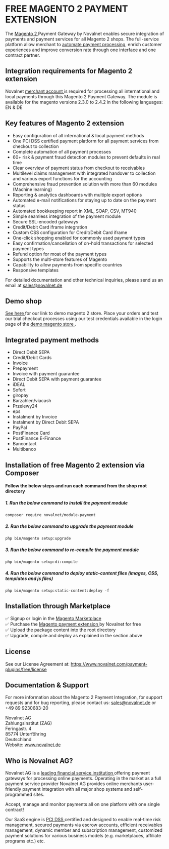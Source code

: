 # FREE MAGENTO 2 PAYMENT EXTENSION
The <a href="https://www.novalnet.com/modul/magento-2-payment">Magento 2 </a> Payment Gateway by Novalnet enables secure integration of payments and payment services for all Magento 2 shops. The full-service platform allow merchant to <a href="https://www.novalnet.de/produkte"> automate payment processing</a>, enrich customer experiences and improve conversion rate through one interface and one contract partner.

## Integration requirements for Magento 2 extension
Novalnet <a href="https://www.novalnet.de/"> merchant account </a> is required for processing all international and local payments through this Magento 2 Payment Gateway. The module is available for the magento versions 2.3.0 to 2.4.2 in the following languages: EN & DE

## Key features of Magento 2 extension
-	Easy configuration of all international & local payment methods
- One PCI DSS certified payment platform for all payment services from checkout to collection
-	Complete automation of all payment processes
-	60+ risk & payment fraud detection modules to prevent defaults in real time 
-	Clear overview of payment status from checkout to receivables
-	Multilevel claims management with integrated handover to collection and various export functions for the accounting
-	Comprehensive fraud prevention solution with more than 60 modules (Machine learning) 
-	Reporting & analytics dashboards with multiple export options
-	Automated e-mail notifications for staying up to date on the payment status
-	Automated bookkeeping report in XML, SOAP, CSV, MT940
-	Simple seamless integration of the payment module
-	Secure SSL-encoded gateways
-	Credit/Debit Card iframe integration
-	Custom CSS configuration for Credit/Debit Card iframe
-	One-click shopping enabled for commonly used payment types
- Easy confirmation/cancellation of on-hold transactions for selected payment types
- Refund option for moat of the payment types
- Supports the multi-store features of Magento
- Capability to allow payments from specific countries
-	Responsive templates	

For detailed documentation and other technical inquiries, please send us an email at <a href="mailto:sales@novalnet.de"> sales@novalnet.de </a>

## Demo shop

<a href="https://www.novalnet.de/modul/magento-2-payment/"> See here </a> for our link to demo magento 2 store. Place your orders and test our trial checkout processes using our test credentials available in the login page of the <a href="https://magento2.novalnet.de/"> demo magento store </a>.

## Integrated payment methods
-	Direct Debit SEPA
-	Credit/Debit Cards 
-	Invoice 
-	Prepayment
-	Invoice with payment guarantee
- Direct Debit SEPA with payment guarantee
-	iDEAL
-	Sofort
-	giropay
-	Barzahlen/viacash
-	Przelewy24
-	eps
-	Instalment by Invoice
-	Instalment by Direct Debit SEPA
-	PayPal
- PostFinance Card
- PostFinance E-Finance
- Bancontact
- Multibanco

## Installation of free Magento 2 extension via Composer

#### Follow the below steps and run each command from the shop root directory
 ##### 1. Run the below command to install the payment module
 ```
 composer require novalnet/module-payment
 ```
 ##### 2. Run the below command to upgrade the payment module
 ```
 php bin/magento setup:upgrade
 ```
 ##### 3. Run the below command to re-compile the payment module
 ```
 php bin/magento setup:di:compile
 ```
 ##### 4. Run the below command to deploy static-content files (images, CSS, templates and js files)
 ```
 php bin/magento setup:static-content:deploy -f
 ```
 
 ## Installation through Marketplace
 ✅ Signup or login in the <a href="https://marketplace.magento.com/"> Magento Marketplace </a> </br>
 ✅ Purchase the <a href="https://marketplace.magento.com/novalnet-module-payment.html"> Magento payment extension </a> by Novalnet for free<br>
 ✅ Upload the package content into the root directory<br>
 ✅ Upgrade, compile and deploy as explained in the section above<br>


## License  
See our License Agreement at: https://www.novalnet.com/payment-plugins/free/license

## Documentation & Support
For more information about the Magento 2 Payment Integration, for support requests and for bug reporting, please contact us: <a href="mailto:sales@novalnet.de"> sales@novalnet.de </a> or +49 89 9230683-20<br>

Novalnet AG<br>
Zahlungsinstitut (ZAG)<br>
Feringastr. 4<br>
85774 Unterföhring<br>
Deutschland <br>
Website: www.novalnet.de 

## Who is Novalnet AG?
<p>Novalnet AG is a <a href="https://www.novalnet.de/zahlungsinstitut"> leading financial service institution </a> offering payment gateways for processing online payments. Operating in the market as a full payment service provider Novalnet AG provides online merchants user-friendly payment integration with all major shop systems and self-programmed sites.</p> 
<p>Accept, manage and monitor payments all on one platform with one single contract!</p>
<p>Our SaaS engine is <a href="https://www.novalnet.de/pci-dss-zertifizierung"> PCI DSS </a> certified and designed to enable real-time risk management, secured payments via escrow accounts, efficient receivables management, dynamic member and subscription management, customized payment solutions for various business models (e.g. marketplaces, affiliate programs etc.) etc.</p>

